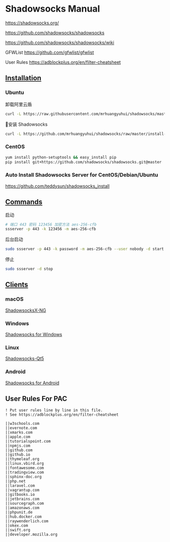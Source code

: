 # Shadowsocks Manual

<https://shadowsocks.org/>

<https://github.com/shadowsocks/shadowsocks>

<https://github.com/shadowsocks/shadowsocks/wiki>

GFWList <https://github.com/gfwlist/gfwlist>

User Rules <https://adblockplus.org/en/filter-cheatsheet>

## [Installation](https://github.com/shadowsocks/shadowsocks/tree/master#install)

### Ubuntu

卸载阿里云盾

```bash
curl -L https://raw.githubusercontent.com/mrhuangyuhui/shadowsocks/master/uninstall_aliyundun.sh | bash
```

安装 Shadowsocks

```bash
curl -L https://github.com/mrhuangyuhui/shadowsocks/raw/master/install-shadowsocks-apt.sh | bash
```

### CentOS

```bash
yum install python-setuptools && easy_install pip
pip install git+https://github.com/shadowsocks/shadowsocks.git@master
```

### Auto Install Shadowsocks Server for CentOS/Debian/Ubuntu

<https://github.com/teddysun/shadowsocks_install>

## [Commands](https://github.com/shadowsocks/shadowsocks/tree/master#usage)

启动

```bash
# 端口 443 密码 123456 加密方法 aes-256-cfb
ssserver -p 443 -k 123456 -m aes-256-cfb
```

后台启动

```bash
sudo ssserver -p 443 -k password -m aes-256-cfb --user nobody -d start
```

停止

```bash
sudo ssserver -d stop
```

## [Clients](https://shadowsocks.org/en/download/clients.html)

### macOS

[ShadowsocksX-NG](https://github.com/shadowsocks/ShadowsocksX-NG/releases)

### Windows

[Shadowsocks for Windows](https://github.com/shadowsocks/shadowsocks-windows/releases)

### Linux

[Shadowsocks-Qt5](https://github.com/shadowsocks/shadowsocks-qt5/releases)

### Android

[Shadowsocks for Android](https://github.com/shadowsocks/shadowsocks-android/releases)

## User Rules For PAC

```
! Put user rules line by line in this file.
! See https://adblockplus.org/en/filter-cheatsheet

||w3schools.com
||evernote.com
||xmarks.com
||apple.com
||tutorialspoint.com
||npmjs.com
||github.com
||github.io
||thymeleaf.org
||linux.vbird.org
||fontawesome.com
||tradingview.com
||sphinx-doc.org
||php.net
||laravel.com
||vagrantup.com
||gitbooks.io
||jetbrains.com
||sourcegraph.com
||amazonaws.com
||phpunit.de
||hub.docker.com
||raywenderlich.com
||okex.com
||swift.org
||developer.mozilla.org
```
